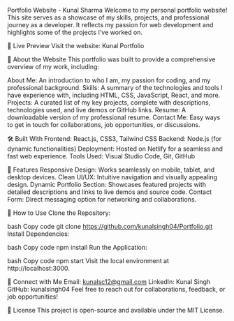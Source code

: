 Portfolio Website - Kunal Sharma
Welcome to my personal portfolio website! This site serves as a showcase of my skills, projects, and professional journey as a developer. It reflects my passion for web development and highlights some of the projects I've worked on.

🚀 Live Preview
Visit the website: Kunal Portfolio

📝 About the Website
This portfolio was built to provide a comprehensive overview of my work, including:

About Me: An introduction to who I am, my passion for coding, and my professional background.
Skills: A summary of the technologies and tools I have experience with, including HTML, CSS, JavaScript, React, and more.
Projects: A curated list of my key projects, complete with descriptions, technologies used, and live demos or GitHub links.
Resume: A downloadable version of my professional resume.
Contact Me: Easy ways to get in touch for collaborations, job opportunities, or discussions.

🛠 Built With
Frontend: React.js, CSS3, Tailwind CSS
Backend: Node.js (for dynamic functionalities)
Deployment: Hosted on Netlify for a seamless and fast web experience.
Tools Used: Visual Studio Code, Git, GitHub

🌟 Features
Responsive Design: Works seamlessly on mobile, tablet, and desktop devices.
Clean UI/UX: Intuitive navigation and visually appealing design.
Dynamic Portfolio Section: Showcases featured projects with detailed descriptions and links to live demos and source code.
Contact Form: Direct messaging option for networking and collaborations.

📄 How to Use
Clone the Repository:

bash
Copy code
git clone https://github.com/kunalsingh04/Portfolio.git
Install Dependencies:

bash
Copy code
npm install
Run the Application:

bash
Copy code
npm start
Visit the local environment at http://localhost:3000.

🤝 Connect with Me
Email: kunalsc12@gmail.com
LinkedIn: Kunal Singh
GitHub: kunalsingh04
Feel free to reach out for collaborations, feedback, or job opportunities!

📜 License
This project is open-source and available under the MIT License.
